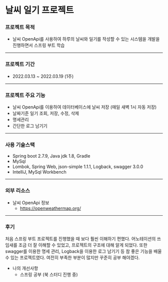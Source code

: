 # 날씨 일기 프로젝트

### 프로젝트 목적
* 날씨 OpenApi를 사용하여 하루의 날씨와 일기를 작성할 수 있는 시스템을 개발을 진행하면서 스프링 부트 학습
---
### 프로젝트 기간
* 2022.03.13 ~ 2022.03.19 (1주)
---
### 프로젝트 주요 기능 
* 날씨 OpenApi를 이용하여 데이터베이스에 날씨 저장 (매일 새벽 1시 자동 저장)
* 날짜기준 일기 조회, 저장, 수정, 삭제
* 명세관리
* 간단한 로그 남기기

---
### 사용 기술스택
- Spring boot 2.7.9, Java jdk 1.8, Gradle
- MySql
- Lombok, Spring Web, json-simple 1.1.1, Logback, swagger 3.0.0
- IntelliJ, MySql Workbench
---
### 외부 리소스
* 날씨 OpenApi 정보
    * https://openweathermap.org/
---
### 후기
처음 스프링 부트 프로젝트를 진행했을 때 보다 훨씬 이해하기 편했다.
어노테이션의 쓰임새를 조금 더 잘 이해할 수 있었고, 프로젝트의 구조에 대해 알게 되었다.
또한 swagger를 이용한 명세 관리, Logback을 이용한 로그 남기기 등 참 좋은 기능을 배울 수 있는 프로젝트였다.
여전히 부족한 부분이 많지만 꾸준히 공부 해야겠다.

- 나의 개선사항
    - 스프링 공부 (북 스터디 진행 중)
